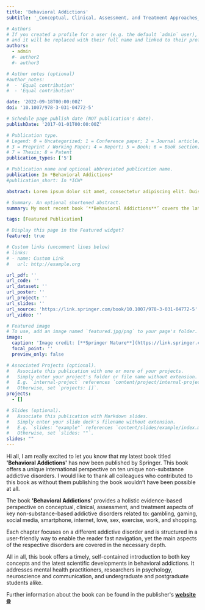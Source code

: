 ```yaml
---
title: 'Behavioral Addictions'
subtitle: '_Conceptual, Clinical, Assessment, and Treatment Approaches_'

# Authors
# If you created a profile for a user (e.g. the default `admin` user), write the username (folder name) here
# and it will be replaced with their full name and linked to their profile.
authors:
  - admin
  #- author2
  #- author3

# Author notes (optional)
#author_notes:
#  - 'Equal contribution'
#  - 'Equal contribution'

date: '2022-09-18T00:00:00Z'
doi: '10.1007/978-3-031-04772-5'

# Schedule page publish date (NOT publication's date).
publishDate: '2017-01-01T00:00:00Z'

# Publication type.
# Legend: 0 = Uncategorized; 1 = Conference paper; 2 = Journal article;
# 3 = Preprint / Working Paper; 4 = Report; 5 = Book; 6 = Book section;
# 7 = Thesis; 8 = Patent
publication_types: ['5']

# Publication name and optional abbreviated publication name.
publication: In *Behavioral Addictions*
#publication_short: In *ICW*

abstract: Lorem ipsum dolor sit amet, consectetur adipiscing elit. Duis posuere tellus ac convallis placerat. Proin tincidunt magna sed ex sollicitudin condimentum. Sed ac faucibus dolor, scelerisque sollicitudin nisi. Cras purus urna, suscipit quis sapien eu, pulvinar tempor diam. Quisque risus orci, mollis id ante sit amet, gravida egestas nisl. Sed ac tempus magna. Proin in dui enim. Donec condimentum, sem id dapibus fringilla, tellus enim condimentum arcu, nec volutpat est felis vel metus. Vestibulum sit amet erat at nulla eleifend gravida.

# Summary. An optional shortened abstract.
summary: My most recent book ‘**Behavioral Addictions**’ covers the latest findings concerning ten unique non substance-based addictive disorders, describing their behavioral, biological and epidemiological aspects. The book also highlights challenges in prevention and treatment of behavioral addictions.

tags: [Featured Publication]

# Display this page in the Featured widget?
featured: true

# Custom links (uncomment lines below)
# links:
# - name: Custom Link
#   url: http://example.org

url_pdf: ''
url_code: ''
url_dataset: ''
url_poster: ''
url_project: ''
url_slides: ''
url_source: 'https://link.springer.com/book/10.1007/978-3-031-04772-5'
url_video: ''

# Featured image
# To use, add an image named `featured.jpg/png` to your page's folder.
image:
  caption: 'Image credit: [**Springer Nature**](https://link.springer.com/book/10.1007/978-3-031-04772-5)'
  focal_point: ''
  preview_only: false

# Associated Projects (optional).
#   Associate this publication with one or more of your projects.
#   Simply enter your project's folder or file name without extension.
#   E.g. `internal-project` references `content/project/internal-project/index.md`.
#   Otherwise, set `projects: []`.
projects:
  - []

# Slides (optional).
#   Associate this publication with Markdown slides.
#   Simply enter your slide deck's filename without extension.
#   E.g. `slides: "example"` references `content/slides/example/index.md`.
#   Otherwise, set `slides: ""`.
slides: ""
---
```


Hi all, I am really excited to let you know that my latest book titled **'Behavioral Addictions'** has now been published by Springer. This book offers a unique international perspective on ten unique non-substance addictive disorders. I would like to thank all colleagues who contributed to this book as without them publishing the book wouldn’t have been possible at all.

The book **'Behavioral Addictions'** provides a holistic evidence-based perspective on conceptual, clinical, assessment, and treatment aspects of key non-substance-based addictive disorders related to: gambling, gaming, social media, smartphone, internet, love, sex, exercise, work, and shopping.

Each chapter focuses on a different addictive disorder and is structured in a user-friendly way to enable the reader fast navigation, yet the main aspects of the respective disorders are covered in the necessary depth.

All in all, this book offers a timely, self-contained introduction to both key concepts and the latest scientific developments in behavioral addictions. It addresses mental health practitioners, researchers in psychology, neuroscience and communication, and undergraduate and postgraduate students alike.

Further information about the book can be found in the publisher's **[website :globe_with_meridians:](https://doi.org/10.1007/978-3-031-04772-5)**